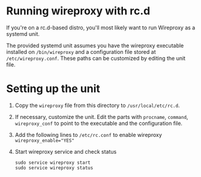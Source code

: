 # Running wireproxy with rc.d

If you're on a rc.d-based distro, you'll most likely want to run Wireproxy as a systemd unit.

The provided systemd unit assumes you have the wireproxy executable installed on `/bin/wireproxy` and a configuration file stored at `/etc/wireproxy.conf`. These paths can be customized by editing the unit file.

# Setting up the unit

1. Copy the `wireproxy` file from this directory to `/usr/local/etc/rc.d`.

2. If necessary, customize the unit.
   Edit the parts with `procname`, `command`, `wireproxy_conf`  to point to the executable and the configuration file.

4. Add the following lines to `/etc/rc.conf` to enable wireproxy
   `wireproxy_enable="YES"`

5. Start wireproxy service and check status
   ```
   sudo service wireproxy start
   sudo service wireproxy status
   ```

